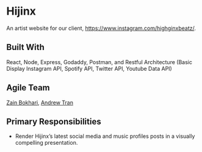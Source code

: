 
# Hijinx
An artist website for our client, https://www.instagram.com/highginxbeatz/.

## Built With
React, Node, Express, Godaddy, Postman, and Restful Architecture (Basic Display Instagram API, Spotify API, Twitter API, Youtube Data API)

## Agile Team
[Zain Bokhari](https://github.com/zbokhari), [Andrew Tran](https://github.com/andrewtronn)

## Primary Responsibilities
 * Render Hijinx’s latest social media and music profiles posts in a visually compelling presentation.
